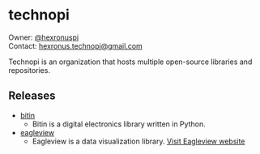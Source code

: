 # technopi

Owner: [@hexronuspi](https://github.com/hexronuspi)  
Contact: hexronus.technopi@gmail.com

Technopi is an organization that hosts multiple open-source libraries and repositories.

## Releases

- [bitin](https://github.com/technopi/bitin)
  - Bitin is a digital electronics library written in Python.
- [eagleview](https://github.com/technopi/eagleview)
  - Eagleview is a data visualization library. [Visit Eagleview website](https://hexronus.tech/eagleview/index.html)
